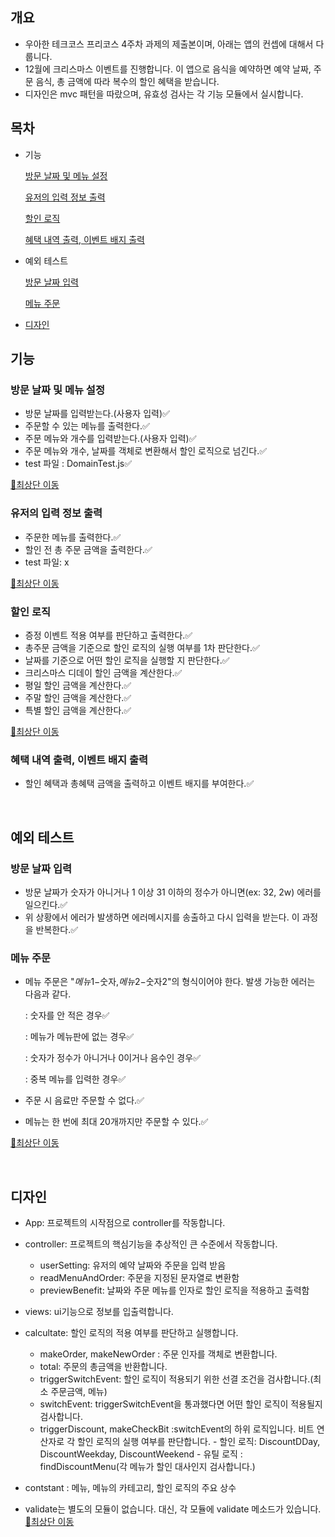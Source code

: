 ## 개요

- 우아한 테크코스 프리코스 4주차 과제의 제출본이며, 아래는 앱의 컨셉에 대해서 다룹니다.
- 12월에 크리스마스 이벤트를 진행합니다. 이 앱으로 음식을 예약하면 예약 날짜, 주문 음식, 총 금액에 따라 복수의 할인 혜택을 받습니다.
- 디자인은 mvc 패턴을 따랐으며, 유효성 검사는 각 기능 모듈에서 실시합니다.

## 목차

- 기능

  [방문 날짜 및 메뉴 설정](#방문-날짜-및-메뉴-설정)

  [유저의 입력 정보 출력](#유저의-입력-정보-출력)

  [할인 로직](#할인-로직)

  [혜택 내역 출력, 이벤트 배지 출력](#혜택-내역-출력-이벤트-배지-출력)

- 예외 테스트

  [방문 날짜 입력](#방문-날짜-입력)

  [메뉴 주문](#메뉴-주문)

- [디자인](#디자인)

## 기능

### 방문 날짜 및 메뉴 설정

- 방문 날짜를 입력받는다.(사용자 입력)✅
- 주문할 수 있는 메뉴를 출력한다.✅
- 주문 메뉴와 개수를 입력받는다.(사용자 입력)✅
- 주문 메뉴와 개수, 날짜를 객체로 변환해서 할인 로직으로 넘긴다.✅
- test 파일 : DomainTest.js✅

[🔼최상단 이동](#목차)

### 유저의 입력 정보 출력

- 주문한 메뉴를 출력한다.✅
- 할인 전 총 주문 금액을 출력한다.✅
- test 파일: x

[🔼최상단 이동](#목차)

### 할인 로직

- 증정 이벤트 적용 여부를 판단하고 출력한다.✅
- 총주문 금액을 기준으로 할인 로직의 실행 여부를 1차 판단한다.✅
- 날짜를 기준으로 어떤 할인 로직을 실행할 지 판단한다.✅
- 크리스마스 디데이 할인 금액을 계산한다.✅
- 평일 할인 금액을 계산한다.✅
- 주말 할인 금액을 계산한다.✅
- 특별 할인 금액을 계산한다.✅

[🔼최상단 이동](#목차)

### 혜택 내역 출력, 이벤트 배지 출력

- 할인 혜택과 총혜택 금액을 출력하고 이벤트 배지를 부여한다.✅

<br>

## 예외 테스트

### 방문 날짜 입력

- 방문 날짜가 숫자가 아니거나 1 이상 31 이하의 정수가 아니면(ex: 32, 2w) 에러를 일으킨다.✅
- 위 상황에서 에러가 발생하면 에러메시지를 송출하고 다시 입력을 받는다. 이 과정을 반복한다.✅

### 메뉴 주문

- 메뉴 주문은 "$메뉴1-$숫자,$메뉴2-$숫자2"의 형식이어야 한다. 발생 가능한 에러는 다음과 같다.

  : 숫자를 안 적은 경우✅

  : 메뉴가 메뉴판에 없는 경우✅

  : 숫자가 정수가 아니거나 0이거나 음수인 경우✅

  : 중복 메뉴를 입력한 경우✅

- 주문 시 음료만 주문할 수 없다.✅
- 메뉴는 한 번에 최대 20개까지만 주문할 수 있다.✅

[🔼최상단 이동](#목차)

<br>

## 디자인

- App: 프로젝트의 시작점으로 controller를 작동합니다.
  <br/>

- controller: 프로젝트의 핵심기능을 추상적인 큰 수준에서 작동합니다.

  - userSetting: 유저의 예약 날짜와 주문을 입력 받음
  - readMenuAndOrder: 주문을 지정된 문자열로 변환함
  - previewBenefit: 날짜와 주문 메뉴를 인자로 할인 로직을 적용하고 출력함
    <br/>

- views: ui기능으로 정보를 입출력합니다.
  <br/>

- calcultate: 할인 로직의 적용 여부를 판단하고 실행합니다.

  - makeOrder, makeNewOrder : 주문 인자를 객체로 변환합니다.
  - total: 주문의 총금액을 반환합니다.
  - triggerSwitchEvent: 할인 로직이 적용되기 위한 선결 조건을 검사합니다.(최소 주문금액, 메뉴)
  - switchEvent: triggerSwitchEvent을 통과했다면 어떤 할인 로직이 적용될지 검사합니다.
  - triggerDiscount, makeCheckBit :switchEvent의 하위 로직입니다. 비트 연산자로 각 할인 로직의 실행 여부를 판단합니다. - 할인 로직: DiscountDDay, DiscountWeekday, DiscountWeekend - 유틸 로직 : findDiscountMenu(각 메뉴가 할인 대사인지 검사합니다.)
    <br/>

- contstant : 메뉴, 메뉴의 카테고리, 할인 로직의 주요 상수
  <br/>

- validate는 별도의 모듈이 없습니다. 대신, 각 모듈에 validate 메소드가 있습니다.
  [🔼최상단 이동](#목차)
